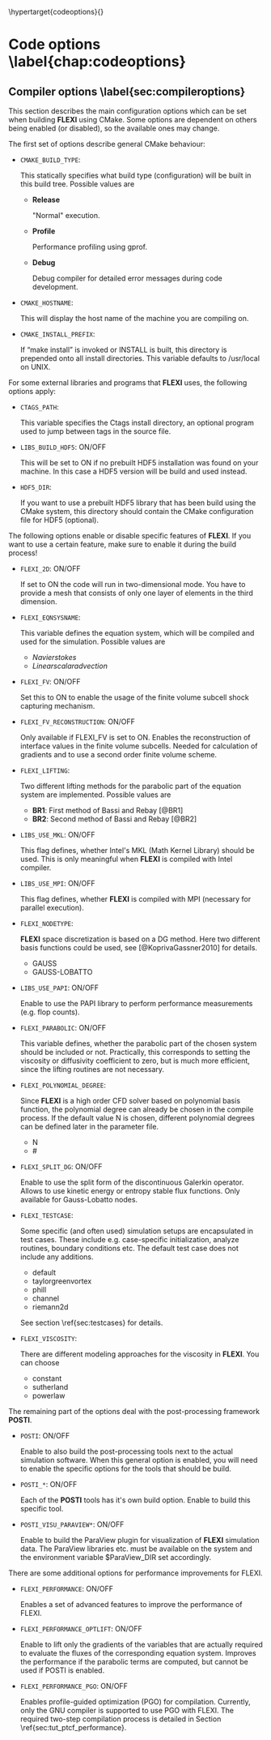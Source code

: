 \hypertarget{codeoptions}{}

# Code options \label{chap:codeoptions}
## Compiler options \label{sec:compileroptions}
This section describes the main configuration options which can be set when building **FLEXI** using CMake. 
Some options are dependent on others being enabled (or disabled), so the available ones may change. 

The first set of options describe general CMake behaviour:

* ``CMAKE_BUILD_TYPE``:

    This statically specifies what build type (configuration) will be built in this build tree. Possible values are
    * **Release**
    
        "Normal" execution.
    
    * **Profile**
    
        Performance profiling using gprof.
    
    * **Debug**
    
        Debug compiler for detailed error messages during code development.
    
* ``CMAKE_HOSTNAME``:

    This will display the host name of the machine you are compiling on.

* ``CMAKE_INSTALL_PREFIX``:

    If “make install” is invoked or INSTALL is built, this directory is prepended onto all install directories. This variable defaults to /usr/local on UNIX.

For some external libraries and programs that **FLEXI** uses, the following options apply:

* ``CTAGS_PATH``:

    This variable specifies the Ctags install directory, an optional program used to jump between tags in the source file.

* ``LIBS_BUILD_HDF5``: ON/OFF

    This will be set to ON if no prebuilt HDF5 installation was found on your machine. In this case a HDF5 version will be build and used instead.

* ``HDF5_DIR``:

    If you want to use a prebuilt HDF5 library that has been build using the CMake system, this directory should contain the CMake configuration file for HDF5 (optional).

The following options enable or disable specific features of **FLEXI**. If you want to use a certain feature, make sure to enable it during the build process!

* ``FLEXI_2D``: ON/OFF

    If set to ON the code will run in two-dimensional mode. You have to provide a mesh that consists of only one layer of elements in the third dimension.

* ``FLEXI_EQNSYSNAME``:
    
    This variable defines the equation system, which will be compiled and used for the simulation. Possible values are
    * *Navierstokes*
    * *Linearscalaradvection*
    
* ``FLEXI_FV``:  ON/OFF
    
    Set this to ON to enable the usage of the finite volume subcell shock capturing mechanism.
    
* ``FLEXI_FV_RECONSTRUCTION``:  ON/OFF
    
    Only available if FLEXI_FV is set to ON. Enables the reconstruction of interface values in the finite volume subcells. Needed for calculation of gradients and to use a second order finite volume scheme.
    
* ``FLEXI_LIFTING``:

    Two different lifting methods for the parabolic part of the equation system are implemented. Possible values are
    * **BR1**: First method of Bassi and Rebay [@BR1]
    * **BR2**: Second method of Bassi and Rebay [@BR2]
    
* ``LIBS_USE_MKL``:  ON/OFF
    
    This flag defines, whether Intel's MKL (Math Kernel Library) should be used. This is only meaningful when **FLEXI** is compiled with Intel compiler.    
    
* ``LIBS_USE_MPI``: ON/OFF

    This flag defines, whether **FLEXI** is compiled with MPI (necessary for parallel execution).

* ``FLEXI_NODETYPE``:

    **FLEXI** space discretization is based on a DG method. Here two different basis functions could be used, see [@KoprivaGassner2010] for details.
    
    * GAUSS
    * GAUSS-LOBATTO

* ``LIBS_USE_PAPI``:  ON/OFF
    
    Enable to use the PAPI library to perform performance measurements (e.g. flop counts). 

* ``FLEXI_PARABOLIC``:  ON/OFF
    
    This variable defines, whether the parabolic part of the chosen system should be included or not. Practically, this corresponds to setting the viscosity or diffusivity coefficient to zero, but is much more efficient, since the lifting routines are not necessary.
    
* ``FLEXI_POLYNOMIAL_DEGREE``:

    Since **FLEXI** is a high order CFD solver based on polynomial basis function, the polynomial degree can already be chosen in the compile process.
    If the default value N is chosen, different polynomial degrees can be defined later in the parameter file.
    
    * N
    * \#
    
* ``FLEXI_SPLIT_DG``:  ON/OFF

    Enable to use the split form of the discontinuous Galerkin operator. Allows to use kinetic energy or entropy stable flux functions. Only available for Gauss-Lobatto nodes.
    
* ``FLEXI_TESTCASE``:

    Some specific (and often used) simulation setups are encapsulated in test cases. These include e.g. case-specific initialization, analyze routines, boundary conditions etc. The default test case does not include any additions.
    * default
    * taylorgreenvortex
    * phill
    * channel
    * riemann2d
    
    See section \ref{sec:testcases} for details.

* ``FLEXI_VISCOSITY``:

    There are different modeling approaches for the viscosity in **FLEXI**. You can choose
    * constant
    * sutherland
    * powerlaw

The remaining part of the options deal with the post-processing framework **POSTI**. 
    
* ``POSTI``:  ON/OFF

    Enable to also build the post-processing tools next to the actual simulation software. When this general option is enabled, you will need to enable the specific options for the tools that should be build.
    
    
* ``POSTI_*``:  ON/OFF

    Each of the **POSTI** tools has it's own build option. Enable to build this specific tool.
    
* ``POSTI_VISU_PARAVIEW*``:  ON/OFF

    Enable to build the ParaView plugin for visualization of **FLEXI** simulation data. The ParaView libraries etc. must be available on the system and the environment variable $ParaView_DIR set accordingly.

There are some additional options for performance improvements for FLEXI.

* ``FLEXI_PERFORMANCE``:  ON/OFF

    Enables a set of advanced features to improve the performance of FLEXI.


* ``FLEXI_PERFORMANCE_OPTLIFT``:  ON/OFF

    Enable to lift only the gradients of the variables that are actually required to evaluate the fluxes of the corresponding equation system. Improves the performance if the parabolic terms are computed, but cannot be used if POSTI is enabled.


* ``FLEXI_PERFORMANCE_PGO``:  ON/OFF

    Enables profile-guided optimization (PGO) for compilation. Currently, only the GNU compiler is supported to use PGO with FLEXI. The required two-step compilation process is detailed in Section \ref{sec:tut_ptcf_performance}.
